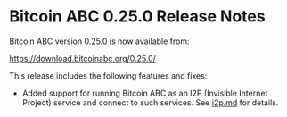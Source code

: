 # Bitcoin ABC 0.25.0 Release Notes

Bitcoin ABC version 0.25.0 is now available from:

  <https://download.bitcoinabc.org/0.25.0/>

This release includes the following features and fixes:
 - Added support for running Bitcoin ABC as an I2P (Invisible Internet Project) service and connect to such services.
   See [i2p.md](/doc/i2p.md) for details.
